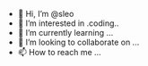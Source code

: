 - 👋 Hi, I’m @sleo
- 👀 I’m interested in .coding..
- 🌱 I’m currently learning ...
- 💞️ I’m looking to collaborate on ...
- 📫 How to reach me ...

<!---
sleo is a ✨ special ✨ repository because its `README.md` (this file) appears on your GitHub profile.
You can click the Preview link to take a look at your changes.
--->
